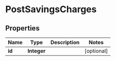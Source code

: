 # PostSavingsCharges

## Properties
Name | Type | Description | Notes
------------ | ------------- | ------------- | -------------
**id** | **Integer** |  |  [optional]
